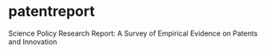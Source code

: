 # patentreport
Science Policy Research Report: A Survey of Empirical Evidence on Patents and Innovation
